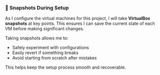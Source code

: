 ### 📸 Snapshots During Setup

As I configure the virtual machines for this project, I will take **VirtualBox snapshots** at key points. This ensures I can save the current state of each VM before making significant changes.

Taking snapshots allows me to:
- Safely experiment with configurations
- Easily revert if something breaks
- Avoid starting from scratch after mistakes

This helps keep the setup process smooth and recoverable.
